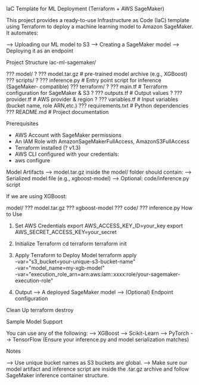 IaC Template for ML Deployment (Terraform + AWS SageMaker)

This project provides a ready-to-use Infrastructure as Code (IaC) template using Terraform to deploy a machine learning model to Amazon 
SageMaker. It automates:

--> Uploading our  ML model to S3
--> Creating a SageMaker model
--> Deploying it as an endpoint

Project Structure
iac-ml-sagemaker/

??? model/
?   ??? model.tar.gz       # pre-trained model archive (e.g., XGBoost)
??? scripts/
?   ??? inference.py       # Entry point script for inference (SageMaker-                									compatible)
??? terraform/
?   ??? main.tf            # Terraform configuration for SageMaker & S3
?   ??? outputs.tf         # Output values
?   ??? provider.tf        # AWS provider & region
?   ??? variables.tf       # Input variables (bucket name, role ARN,etc.)
??? requirements.txt       # Python dependencies
??? README.md              # Project documentation

Prerequisites
* AWS Account with SageMaker permissions
* An IAM Role with AmazonSageMakerFullAccess, AmazonS3FullAccess
* Terraform installed (? v1.3)
* AWS CLI configured with your credentials:
* aws configure

 Model Artifacts
--> model.tar.gz inside the model/ folder should contain:
    --> Serialized model file (e.g., xgboost-model)
    --> Optional: code/inference.py script

If we are using XGBoost:

model/
??? model.tar.gz
    ??? xgboost-model
    ??? code/
        ??? inference.py
How to Use

1. Set AWS Credentials
export AWS_ACCESS_KEY_ID=your_key
export AWS_SECRET_ACCESS_KEY=your_secret

2. Initialize Terraform
cd terraform
terraform init

3. Apply Terraform to Deploy Model
terraform apply \
  -var="s3_bucket=your-unique-s3-bucket-name" \
  -var="model_name=my-xgb-model" \
  -var="execution_role_arn=arn:aws:iam::xxxx:role/your-sagemaker-execution-role"

4. Output
--> A deployed SageMaker model
--> (Optional) Endpoint configuration

Clean Up
terraform destroy


Sample Model Support

You can use any of the following:
--> XGBoost
--> Scikit-Learn
--> PyTorch
--> TensorFlow
(Ensure your inference.py and model serialization matches)

Notes

--> Use unique bucket names as S3 buckets are global.
--> Make sure our model artifact and inference script are inside the .tar.gz archive and follow SageMaker inference container structure.


